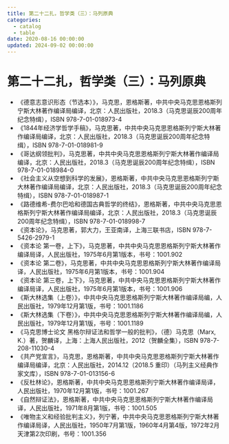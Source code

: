 ```yaml
---
title: 第二十二扎，哲学类（三）：马列原典
categories:
  - catalog
  - table
date: 2020-08-16 00:00:00
updated: 2024-09-02 00:00:00
---
```


# 第二十二扎，哲学类（三）：马列原典 #

- 《德意志意识形态（节选本）》，马克思，恩格斯著，中共中央马克思恩格斯列宁斯大林著作编译局编译，北京：人民出版社，2018.3（马克思诞辰200周年纪念特缉），ISBN 978-7-01-018973-4
- 《1844年经济学哲学手稿》，马克思著，中共中央马克思恩格斯列宁斯大林著作编译局编译，北京：人民出版社，2018.3（马克思诞辰200周年纪念特缉），ISBN 978-7-01-018981-9
- 《哥达纲领批判》，马克思著，中共中央马克思恩格斯列宁斯大林著作编译局编译，北京：人民出版社，2018.3（马克思诞辰200周年纪念特缉），ISBN 978-7-01-018984-0
- 《社会主义从空想到科学的发展》，恩格斯著，中共中央马克思恩格斯列宁斯大林著作编译局编译，北京：人民出版社，2018.3（马克思诞辰200周年纪念特缉），ISBN 978-7-01-018987-1
- 《路德维希-费尔巴哈和德国古典哲学的终结》，恩格斯著，中共中央马克思恩格斯列宁斯大林著作编译局编译，北京：人民出版社，2018.3（马克思诞辰200周年纪念特缉），ISBN 978-7-01-018998-7
- 《资本论》，马克思著，郭大力，王亚南译，上海三联书店，ISBN 978-7-5426-2979-1
- 《资本论 第一卷，上下》，马克思著，中共中央马克思恩格斯列宁斯大林著作编译局译，人民出版社，1975年6月第1版本，书号：1001.902
- 《资本论 第二卷》，马克思著，中共中央马克思恩格斯列宁斯大林著作编译局译，人民出版社，1975年6月第1版本，书号：1001.904
- 《资本论 第三卷，上下》，马克思著，中共中央马克思恩格斯列宁斯大林著作编译局译，人民出版社，1975年6月第1版本，书号：1001.906
- 《斯大林选集（上卷）》，中共中央马克思恩格斯列宁斯大林著作编译局编，人民出版社，1979年12月第1版，书号：1001.1186
- 《斯大林选集（下卷）》，中共中央马克思恩格斯列宁斯大林著作编译局编，人民出版社，1979年12月第1版，书号：1001.1189
- 《马克思博士论文 黑格尔辩证法和哲学一般的批判》，（德）马克思（Marx, K.）著，贺麟译，上海：上海人民出版社，2012（贺麟全集），ISBN 978-7-208-11030-4
- 《共产党宣言》，马克思，恩格斯著，中共中央马克思恩格斯列宁斯大林著作编译局编译，北京：人民出版社，2014.12（2018.5 重印）（马列主义经典作家文库），ISBN 978-7-01-013156-6
- 《反杜林论》，恩格斯著，中共中央马克思恩格斯列宁斯大林著作编译局译，人民出版社，1970年12月第1版，书号：1001.267
- 《自然辩证法》，恩格斯著，中共中央马克思恩格斯列宁斯大林著作编译局译，人民出版社，1971年8月第1版，书号：1001.505
- 《唯物主义和经验批判主义》，列宁著，中共中央马克思恩格斯列宁斯大林著作编译局译，人民出版社，1950年7月第1版，1960年4月第4版，1972年2月天津第2次印刷，书号：1001.356